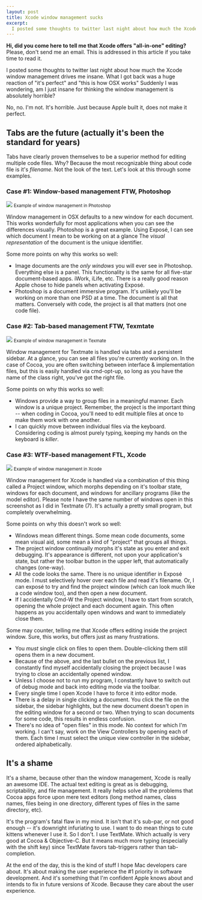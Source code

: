 ```yaml
---
layout: post
title: Xcode window management sucks
excerpt:
  I posted some thoughts to twitter last night about how much the Xcode window management drives me insane.  What I got back was a huge reaction of "it's perfect" and "this is how OSX works"  Suddenly I was wondering, am I just insane for thinking the window management is absolutely horrible?
---
```


<div class="infobox">
<p><strong>Hi, did you come here to tell me that Xcode offers "all-in-one" editing?</strong> Please, don't send me an email. This is addressed in this article if you take time to read it.</p>
</div>

I posted some thoughts to twitter last night about how much the Xcode window management drives me insane.  What I got back was a huge reaction of "it's perfect" and "this is how OSX works"  Suddenly I was wondering, am I just insane for thinking the window management is absolutely horrible?

No, no. I'm not. It's horrible.  Just because Apple built it, does not make it perfect.

##  Tabs are the future (actually it's been the standard for years)

Tabs have clearly proven themselves to be a superior method for editing multiple code files.  Why? Because the most recognizable thing about code file is it's *filename*.  Not the look of the text.  Let's look at this through some examples.

### Case #1: Window-based management FTW, Photoshop

<div class="figure">
  <a href="https://assets.warpspire.com/images/xcode-windows/photoshop_full.jpg"><img src="https://assets.warpspire.com/images/xcode-windows/photoshop.jpg" /></a>
  <small>Example of window management in Photoshop</small>
</div>

Window management in OSX defaults to a new window for each document. This works wonderfully for most applications when you can see the differences visually.  Photoshop is a great example.  Using Exposé, I can see which document I mean to be working on at a glance  The *visual representation* of the document is the unique identifier.

Some more points on why this works so well:

* Image documents are the *only windows* you will ever see in Photoshop. Everything else is a panel. This functionality is the same for all five-star document-based apps. iWork, iLife, etc.  There is a really good reason Apple chose to hide panels when activating Exposé.
* Photoshop is a document immersive program. It's unlikely you'll be working on more than one PSD at a time.  The document is all that matters. Conversely with code, the project is all that matters (not one code file).

### Case #2: Tab-based management FTW, Texmtate

<div class="figure">
  <a href="https://assets.warpspire.com/images/xcode-windows/textmate_full.jpg"><img src="https://assets.warpspire.com/images/xcode-windows/textmate.jpg" /></a>
  <small>Example of window management in Texmate</small>
</div>

Window management for Textmate is handled via tabs and a persistent sidebar.  At a glance, you can see all files you're currently working on.  In the case of Cocoa, you are often switching between interface & implementation files, but this is easily handled via cmd-opt-up, so long as you have the name of the class right, you've got the right file.

Some points on why this works so well:

* Windows provide a way to group files in a meaningful manner. Each window is a unique project. Remember, the project is the important thing -- when coding in Cocoa, you'll need to edit multiple files at once to make them work with one another.
* I can quickly move between individual files via the keyboard. Considering coding is almost purely typing, keeping my hands on the keyboard is *killer*.

### Case #3: WTF-based management FTL, Xcode

<div class="figure">
  <a href="https://assets.warpspire.com/images/xcode-windows/xcode_full.jpg"><img src="https://assets.warpspire.com/images/xcode-windows/xcode.jpg" /></a>
  <small>Example of window management in Xcode</small>
</div>

Window management for Xcode is handled via a combination of this thing called a Project window, which morphs depending on it's toolbar state, windows for each document, and windows for ancillary programs (like the model editor).  Please note I have the same number of windows open in this screenshot as I did in Textmate (7).  It's actually a pretty small program,  but completely overwhelming.

Some points on why this doesn't work so well:

* Windows mean different things.  Some mean code documents, some mean visual aid, some mean a kind of "project" that groups all things.
* The project window continually morphs it's state as you enter and exit debugging. It's appearance is different, not upon your application's state, but rather the toolbar button in the upper left, that automatically changes (one-way).
* All the code looks the same. There is no unique identifier in Exposé mode. I must selectively hover over each file and read it's filename. Or, I can exposé to try and find the project window (which can look much like a code window too), and then open a new document.
* If I accidentally Cmd-W the Project window, I have to start from scratch, opening the whole project and each document again. This often happens as you accidentally open windows and want to immediately close them.

Some may counter, telling me that Xcode offers editing inside the project window. Sure, this works, but offers just as many frustrations.

* You *must* single click on files to open them. Double-clicking them still opens them in a new document.
* Because of the above, and the last bullet on the previous list, I constantly find myself accidentally closing the project because I was trying to close an accidentally opened window.
* Unless I choose not to run my program, I constantly have to switch out of debug mode and back into editing mode via the toolbar.
* Every single time I open Xcode I have to force it into editor mode.
* There is a delay in single clicking a document.  You click the file on the sidebar, the sidebar highlights, but the new document doesn't open in the editing window for a second or two. When trying to scan documents for some code, this results in endless confusion.
* There's no idea of "open files" in this mode. No context for which I'm working. I can't say, work on the View Controllers by opening each of them. Each time I must select the unique view controller in the sidebar, ordered alphabetically.

## It's a shame

It's a shame, because other than the window management, Xcode is really an awesome IDE. The actual text editing is great as is debugging, scriptability, and file management. It really helps solve all the problems that Cocoa apps force upon mere text editors (long method names, class names, files being in one directory, different types of files in the same directory, etc).

It's the program's fatal flaw in my mind.  It isn't that it's sub-par, or not good enough -- it's downright infuriating to use. I want to do mean things to cute kittens whenever I use it.  So I don't. I use TextMate. Which actually is very good at Cocoa & Objective-C. But it means much more typing (especially with the shift key) since TextMate favors tab-triggers rather than tab-completion.

At the end of the day, this is the kind of stuff I hope Mac developers care about.  It's about making the user experience the #1 priority in software development.  And it's something that I'm confident Apple knows about and intends to fix in future versions of Xcode. Because they care about the user experience.
